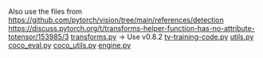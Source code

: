 Also use the files from https://github.com/pytorch/vision/tree/main/references/detection
https://discuss.pytorch.org/t/transforms-helper-function-has-no-attribute-totensor/153985/3
[transforms.py](transforms.py) -> Use v0.8.2
[tv-training-code.py](tv-training-code.py)
[utils.py](utils.py)
[coco_eval.py](coco_eval.py)
[coco_utils.py](coco_utils.py)
[engine.py](engine.py)
